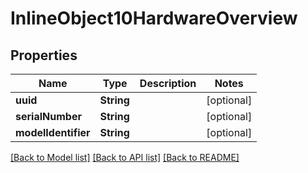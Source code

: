 # InlineObject10HardwareOverview

## Properties
Name | Type | Description | Notes
------------ | ------------- | ------------- | -------------
**uuid** | **String** |  | [optional] 
**serialNumber** | **String** |  | [optional] 
**modelIdentifier** | **String** |  | [optional] 

[[Back to Model list]](../README.md#documentation-for-models) [[Back to API list]](../README.md#documentation-for-api-endpoints) [[Back to README]](../README.md)



